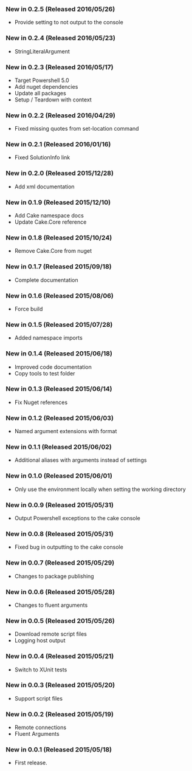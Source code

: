 ### New in 0.2.5 (Released 2016/05/26)
* Provide setting to not output to the console

### New in 0.2.4 (Released 2016/05/23)
* StringLiteralArgument

### New in 0.2.3 (Released 2016/05/17)
* Target Powershell 5.0
* Add nuget dependencies
* Update all packages
* Setup / Teardown with context

### New in 0.2.2 (Released 2016/04/29)
* Fixed missing quotes from set-location command

### New in 0.2.1 (Released 2016/01/16)
* Fixed SolutionInfo link

### New in 0.2.0 (Released 2015/12/28)
* Add xml documentation

### New in 0.1.9 (Released 2015/12/10)
* Add Cake namespace docs
* Update Cake.Core reference

### New in 0.1.8 (Released 2015/10/24)
* Remove Cake.Core from nuget

### New in 0.1.7 (Released 2015/09/18)
* Complete documentation

### New in 0.1.6 (Released 2015/08/06)
* Force build

### New in 0.1.5 (Released 2015/07/28)
* Added namespace imports

### New in 0.1.4 (Released 2015/06/18)
* Improved code documentation
* Copy tools to test folder

### New in 0.1.3 (Released 2015/06/14)
* Fix Nuget references

### New in 0.1.2 (Released 2015/06/03)
* Named argument extensions with format

### New in 0.1.1 (Released 2015/06/02)
* Additional aliases with arguments instead of settings

### New in 0.1.0 (Released 2015/06/01)
* Only use the environment locally when setting the working directory

### New in 0.0.9 (Released 2015/05/31)
* Output Powershell exceptions to the cake console

### New in 0.0.8 (Released 2015/05/31)
* Fixed bug in outputting to the cake console

### New in 0.0.7 (Released 2015/05/29)
* Changes to package publishing

### New in 0.0.6 (Released 2015/05/28)
* Changes to fluent arguments

### New in 0.0.5 (Released 2015/05/26)
* Download remote script files
* Logging host output

### New in 0.0.4 (Released 2015/05/21)
* Switch to XUnit tests

### New in 0.0.3 (Released 2015/05/20)
* Support script files

### New in 0.0.2 (Released 2015/05/19)
* Remote connections
* Fluent Arguments

### New in 0.0.1 (Released 2015/05/18)
* First release.
